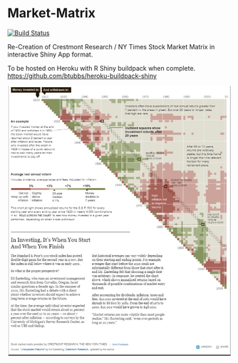 # Market-Matrix

[![Build Status](https://travis-ci.com/sgoley/Market-Matrix.svg?branch=master)](https://travis-ci.com/sgoley/Market-Matrix)

Re-Creation of Crestmont Research / NY Times Stock Market Matrix in interactive Shiny App format.

To be hosted on Heroku with R Shiny buildpack when complete.  
https://github.com/btubbs/heroku-buildpack-shiny

![NYTimes Market Returns Matrix][image]


[image]: https://github.com/sgoley/Market-Matrix/raw/master/resources/imgs/MarketMatrix_NYTimes.png "Project Inspiration"
